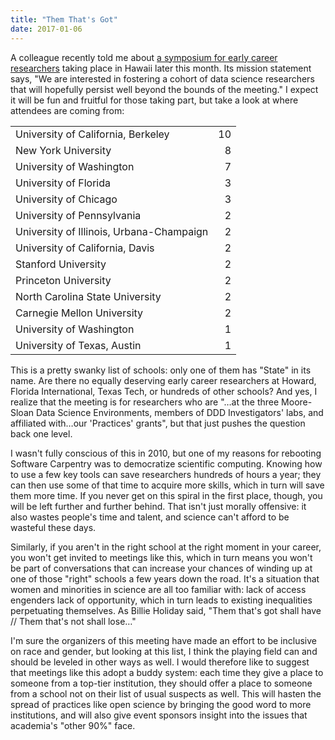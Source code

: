 ```yaml
---
title: "Them That's Got"
date: 2017-01-06
---
```


<p>
  A colleague recently told me about
  <a href="https://github.com/DDD-Moore/early-career-hawaii">a symposium for early career researchers</a>
  taking place in Hawaii later this month.
  Its mission statement says,
  "We are interested in fostering a cohort of data science researchers that will hopefully persist well beyond the bounds of the meeting."
  I expect it will be fun and fruitful for those taking part,
  but take a look at where attendees are coming from:
</p>

<table class="centered">
<tr> <td>University of California, Berkeley</td> <td align="right">10</td> </tr>
<tr> <td>New York University</td> <td align="right">8</td> </tr>
<tr> <td>University of Washington</td> <td align="right">7</td> </tr>
<tr> <td>University of Florida</td> <td align="right">3</td> </tr>
<tr> <td>University of Chicago</td> <td align="right">3</td> </tr>
<tr> <td>University of Pennsylvania</td> <td align="right">2</td> </tr>
<tr> <td>University of Illinois, Urbana-Champaign</td> <td align="right">2</td> </tr>
<tr> <td>University of California, Davis</td> <td align="right">2</td> </tr>
<tr> <td>Stanford University</td> <td align="right">2</td> </tr>
<tr> <td>Princeton University</td> <td align="right">2</td> </tr>
<tr> <td>North Carolina State University</td> <td align="right">2</td> </tr>
<tr> <td>Carnegie Mellon University</td> <td align="right">2</td> </tr>
<tr> <td>University of Washington </td> <td align="right">1</td> </tr>
<tr> <td>University of Texas, Austin</td> <td align="right">1</td> </tr>
</table>

<p>
  This is a pretty swanky list of schools:
  only one of them has "State" in its name.
  Are there no equally deserving early career researchers at Howard,
  Florida International,
  Texas Tech,
  or hundreds of other schools?
  And yes,
  I realize that the meeting is for researchers who are
  "…at the three Moore-Sloan Data Science Environments, members of DDD Investigators' labs, and affiliated with…our 'Practices' grants",
  but that just pushes the question back one level.
</p>

<p>
  I wasn't fully conscious of this in 2010,
  but one of my reasons for rebooting Software Carpentry was to democratize scientific computing.
  Knowing how to use a few key tools can save researchers hundreds of hours a year;
  they can then use some of that time to acquire more skills,
  which in turn will save them more time.
  If you never get on this spiral in the first place,
  though,
  you will be left further and further behind.
  That isn't just morally offensive:
  it also wastes people's time and talent,
  and science can't afford to be wasteful these days.
</p>

<p>
  Similarly,
  if you aren't in the right school at the right moment in your career,
  you won't get invited to meetings like this,
  which in turn means you won't be part of conversations
  that can increase your chances of winding up at one of those "right" schools a few years down the road.
  It's a situation that women and minorities in science are all too familiar with:
  lack of access engenders lack of opportunity,
  which in turn leads to existing inequalities perpetuating themselves.
  As Billie Holiday said,
  "Them that's got shall have // Them that's not shall lose…"
</p>

<p>
  I'm sure the organizers of this meeting have made an effort to be inclusive on race and gender,
  but looking at this list,
  I think the playing field can and should be leveled in other ways as well.
  I would therefore like to suggest that meetings like this adopt a buddy system:
  each time they give a place to someone from a top-tier institution,
  they should offer a place to someone from a school not on their list of usual suspects as well.
  This will hasten the spread of practices like open science by bringing the good word to more institutions,
  and will also give event sponsors insight into the issues that academia's "other 90%" face.
</p>
